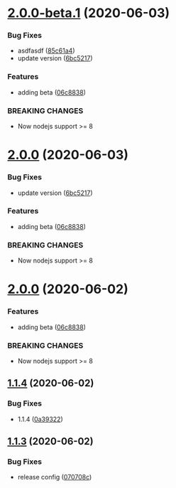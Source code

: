 # [2.0.0-beta.1](https://github.com/Cervantes007/sem-rels/compare/v1.1.4...v2.0.0-beta.1) (2020-06-03)


### Bug Fixes

* asdfasdf ([85c61a4](https://github.com/Cervantes007/sem-rels/commit/85c61a467411b0febfcdb6084621dbcd56f794c3))
* update version ([6bc5217](https://github.com/Cervantes007/sem-rels/commit/6bc52174ceb269fc40879d5d63aada4291c81505))


### Features

* adding beta ([06c8838](https://github.com/Cervantes007/sem-rels/commit/06c8838bccd3706835d67a6c33f6ad7bb811155e))


### BREAKING CHANGES

* Now nodejs support >= 8

# [2.0.0](https://github.com/Cervantes007/sem-rels/compare/v1.1.4...v2.0.0) (2020-06-03)


### Bug Fixes

* update version ([6bc5217](https://github.com/Cervantes007/sem-rels/commit/6bc52174ceb269fc40879d5d63aada4291c81505))


### Features

* adding beta ([06c8838](https://github.com/Cervantes007/sem-rels/commit/06c8838bccd3706835d67a6c33f6ad7bb811155e))


### BREAKING CHANGES

* Now nodejs support >= 8

# [2.0.0](https://github.com/Cervantes007/sem-rels/compare/v1.1.4...v2.0.0) (2020-06-02)


### Features

* adding beta ([06c8838](https://github.com/Cervantes007/sem-rels/commit/06c8838bccd3706835d67a6c33f6ad7bb811155e))


### BREAKING CHANGES

* Now nodejs support >= 8

## [1.1.4](https://github.com/Cervantes007/sem-rels/compare/v1.1.3...v1.1.4) (2020-06-02)


### Bug Fixes

* 1.1.4 ([0a39322](https://github.com/Cervantes007/sem-rels/commit/0a3932258930e57e1127eb7b7b92fc659244b22a))

## [1.1.3](https://github.com/Cervantes007/sem-rels/compare/v1.1.2...v1.1.3) (2020-06-02)


### Bug Fixes

* release config ([070708c](https://github.com/Cervantes007/sem-rels/commit/070708cff9d1cf2cc4ba3ddcc42d012361879851))
